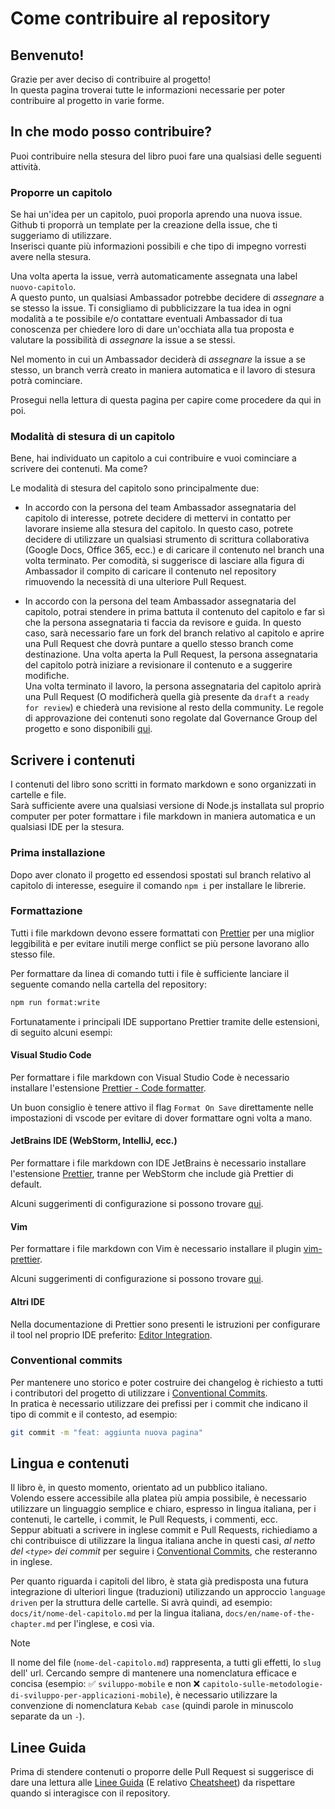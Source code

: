 # Come contribuire al repository

## Benvenuto!

Grazie per aver deciso di contribuire al progetto!  
In questa pagina troverai tutte le informazioni necessarie per poter contribuire al progetto in varie forme.

## In che modo posso contribuire?

Puoi contribuire nella stesura del libro puoi fare una qualsiasi delle seguenti attività.

### Proporre un capitolo

Se hai un'idea per un capitolo, puoi proporla aprendo una nuova issue.  
Github ti proporrà un template per la creazione della issue, che ti suggeriamo di utilizzare.  
Inserisci quante più informazioni possibili e che tipo di impegno vorresti avere nella stesura.

Una volta aperta la issue, verrà automaticamente assegnata una label `nuovo-capitolo`.  
A questo punto, un qualsiasi Ambassador potrebbe decidere di _assegnare_ a se stesso la issue. Ti consigliamo di pubblicizzare la tua idea in ogni modalità a te possibile e/o contattare eventuali Ambassador di tua conoscenza per chiedere loro di dare un'occhiata alla tua proposta e valutare la possibilità di _assegnare_ la issue a se stessi.

Nel momento in cui un Ambassador deciderà di _assegnare_ la issue a se stesso, un branch verrà creato in maniera automatica e il lavoro di stesura potrà cominciare.

Prosegui nella lettura di questa pagina per capire come procedere da qui in poi.

### Modalità di stesura di un capitolo

Bene, hai individuato un capitolo a cui contribuire e vuoi cominciare a scrivere dei contenuti. Ma come?

Le modalità di stesura del capitolo sono principalmente due:

- In accordo con la persona del team Ambassador assegnataria del capitolo di interesse, potrete decidere di mettervi in contatto per lavorare insieme alla stesura del capitolo. In questo caso, potrete decidere di utilizzare un qualsiasi strumento di scrittura collaborativa (Google Docs, Office 365, ecc.) e di caricare il contenuto nel branch una volta terminato. Per comodità, si suggerisce di lasciare alla figura di Ambassador il compito di caricare il contenuto nel repository rimuovendo la necessità di una ulteriore Pull Request.

- In accordo con la persona del team Ambassador assegnataria del capitolo, potrai stendere in prima battuta il contenuto del capitolo e far sì che la persona assegnataria ti faccia da revisore e guida. In questo caso, sarà necessario fare un fork del branch relativo al capitolo e aprire una Pull Request che dovrà puntare a quello stesso branch come destinazione.
  Una volta aperta la Pull Request, la persona assegnataria del capitolo potrà iniziare a revisionare il contenuto e a suggerire modifiche.  
  Una volta terminato il lavoro, la persona assegnataria del capitolo aprirà una Pull Request (O modificherà quella già presente da `draft` a `ready for review`) e chiederà una revisione al resto della community. Le regole di approvazione dei contenuti sono regolate dal Governance Group del progetto e sono disponibili [qui](https://github.com/Il-Libro-Open-Source/governance/blob/main/meetings/2023-11-03-Governance.md#approvazione-contenuti).

## Scrivere i contenuti

I contenuti del libro sono scritti in formato markdown e sono organizzati in cartelle e file.  
Sarà sufficiente avere una qualsiasi versione di Node.js installata sul proprio computer per poter formattare i file markdown in maniera automatica e un qualsiasi IDE per la stesura.

### Prima installazione

Dopo aver clonato il progetto ed essendosi spostati sul branch relativo al capitolo di interesse, eseguire il comando `npm i` per installare le librerie.

### Formattazione

Tutti i file markdown devono essere formattati con [Prettier](https://prettier.io/) per una miglior leggibilità e per evitare inutili merge conflict se più persone lavorano allo stesso file.

Per formattare da linea di comando tutti i file è sufficiente lanciare il seguente comando nella cartella del repository:

```bash
npm run format:write
```

Fortunatamente i principali IDE supportano Prettier tramite delle estensioni, di seguito alcuni esempi:

#### Visual Studio Code

Per formattare i file markdown con Visual Studio Code è necessario installare l'estensione [Prettier - Code formatter](https://marketplace.visualstudio.com/items?itemName=esbenp.prettier-vscode).

Un buon consiglio è tenere attivo il flag `Format On Save` direttamente nelle impostazioni di vscode per evitare di dover formattare ogni volta a mano.

#### JetBrains IDE (WebStorm, IntelliJ, ecc.)

Per formattare i file markdown con IDE JetBrains è necessario installare l'estensione [Prettier](https://plugins.jetbrains.com/plugin/10456-prettier), tranne per WebStorm che include già Prettier di default.

Alcuni suggerimenti di configurazione si possono trovare [qui](https://prettier.io/docs/en/webstorm).

#### Vim

Per formattare i file markdown con Vim è necessario installare il plugin [vim-prettier](https://github.com/prettier/vim-prettier).

Alcuni suggerimenti di configurazione si possono trovare [qui](https://prettier.io/docs/en/vim).

#### Altri IDE

Nella documentazione di Prettier sono presenti le istruzioni per configurare il tool nel proprio IDE preferito: [Editor Integration](https://prettier.io/docs/en/editors).

### Conventional commits

Per mantenere uno storico e poter costruire dei changelog è richiesto a tutti i contributori del progetto di utilizzare i [Conventional Commits](https://www.conventionalcommits.org/en/v1.0.0/).  
In pratica è necessario utilizzare dei prefissi per i commit che indicano il tipo di commit e il contesto, ad esempio:

```bash
git commit -m "feat: aggiunta nuova pagina"
```

## Lingua e contenuti

Il libro è, in questo momento, orientato ad un pubblico italiano.  
Volendo essere accessibile alla platea più ampia possibile, è necessario utilizzare un linguaggio semplice e chiaro, espresso in lingua italiana, per i contenuti, le cartelle, i commit, le Pull Requests, i commenti, ecc.  
Seppur abituati a scrivere in inglese commit e Pull Requests, richiediamo a chi contribuisce di utilizzare la lingua italiana anche in questi casi, _al netto del `<type>` dei commit_ per seguire i [Conventional Commits](#conventional-commits), che resteranno in inglese.

Per quanto riguarda i capitoli del libro, è stata già predisposta una futura integrazione di ulteriori lingue (traduzioni) utilizzando un approccio `language driven` per la struttura delle cartelle. Si avrà quindi, ad esempio: `docs/it/nome-del-capitolo.md` per la lingua italiana, `docs/en/name-of-the-chapter.md` per l'inglese, e così via.

> [!NOTE]  
> Il nome del file (`nome-del-capitolo.md`) rappresenta, a tutti gli effetti, lo `slug` dell' url. Cercando sempre di mantenere una nomenclatura efficace e concisa (esempio: ✅ `sviluppo-mobile` e non ❌ `capitolo-sulle-metodologie-di-sviluppo-per-applicazioni-mobile`), è necessario utilizzare la convenzione di nomenclatura `Kebab case` (quindi parole in minuscolo separate da un `-`).

## Linee Guida

Prima di stendere contenuti o proporre delle Pull Request si suggerisce di dare una lettura alle [Linee Guida](https://github.com/Il-Libro-Open-Source/book/blob/main/GUIDELINES.md) (E relativo [Cheatsheet](https://github.com/Il-Libro-Open-Source/book/blob/main/GUIDELINES-CHEATSHEET.md)) da rispettare quando si interagisce con il repository.

